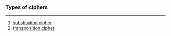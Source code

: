 ### Types of ciphers
---
1. [substitution cipher](substitution%20cipher.md)
2. [transposition cipher](transposition%20cipher.md)